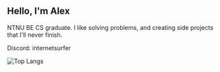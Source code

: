## Hello, I'm Alex

NTNU BE CS graduate. I like solving problems, and creating side projects that I'll never finish.

Discord: internetsurfer

![Top Langs](https://github-readme-stats.vercel.app/api/top-langs/?username=intrntsrfr&hide=jupyter%20notebook&theme=radical)

